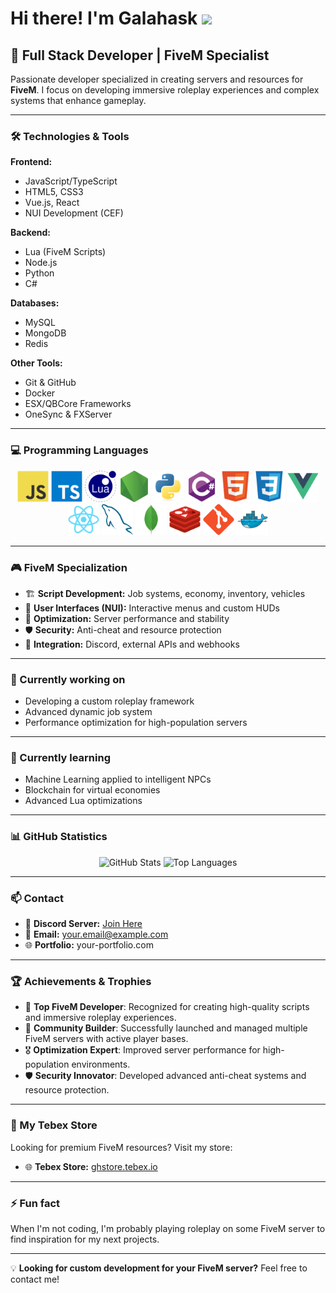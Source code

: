 # Hi there! I'm Galahask  <img src="https://media.giphy.com/media/hvRJCLFzcasrR4ia7z/giphy.gif" width="25px">

## 🚀 Full Stack Developer | FiveM Specialist

Passionate developer specialized in creating servers and resources for **FiveM**. I focus on developing immersive roleplay experiences and complex systems that enhance gameplay.

---

### 🛠️ Technologies & Tools

**Frontend:**
- JavaScript/TypeScript
- HTML5, CSS3
- Vue.js, React
- NUI Development (CEF)

**Backend:**
- Lua (FiveM Scripts)
- Node.js
- Python
- C#

**Databases:**
- MySQL
- MongoDB
- Redis

**Other Tools:**
- Git & GitHub
- Docker
- ESX/QBCore Frameworks
- OneSync & FXServer

---

### 💻 Programming Languages

<p align="center">
  <img src="https://raw.githubusercontent.com/devicons/devicon/master/icons/javascript/javascript-original.svg" alt="JavaScript" width="50" height="50"/>
  <img src="https://raw.githubusercontent.com/devicons/devicon/master/icons/typescript/typescript-original.svg" alt="TypeScript" width="50" height="50"/>
  <img src="https://raw.githubusercontent.com/devicons/devicon/master/icons/lua/lua-original.svg" alt="Lua" width="50" height="50"/>
  <img src="https://raw.githubusercontent.com/devicons/devicon/master/icons/nodejs/nodejs-original.svg" alt="Node.js" width="50" height="50"/>
  <img src="https://raw.githubusercontent.com/devicons/devicon/master/icons/python/python-original.svg" alt="Python" width="50" height="50"/>
  <img src="https://raw.githubusercontent.com/devicons/devicon/master/icons/csharp/csharp-original.svg" alt="C#" width="50" height="50"/>
  <img src="https://raw.githubusercontent.com/devicons/devicon/master/icons/html5/html5-original.svg" alt="HTML5" width="50" height="50"/>
  <img src="https://raw.githubusercontent.com/devicons/devicon/master/icons/css3/css3-original.svg" alt="CSS3" width="50" height="50"/>
  <img src="https://raw.githubusercontent.com/devicons/devicon/master/icons/vuejs/vuejs-original.svg" alt="Vue.js" width="50" height="50"/>
  <img src="https://raw.githubusercontent.com/devicons/devicon/master/icons/react/react-original.svg" alt="React" width="50" height="50"/>
  <img src="https://raw.githubusercontent.com/devicons/devicon/master/icons/mysql/mysql-original.svg" alt="MySQL" width="50" height="50"/>
  <img src="https://raw.githubusercontent.com/devicons/devicon/master/icons/mongodb/mongodb-original.svg" alt="MongoDB" width="50" height="50"/>
  <img src="https://raw.githubusercontent.com/devicons/devicon/master/icons/redis/redis-original.svg" alt="Redis" width="50" height="50"/>
  <img src="https://raw.githubusercontent.com/devicons/devicon/master/icons/git/git-original.svg" alt="Git" width="50" height="50"/>
  <img src="https://raw.githubusercontent.com/devicons/devicon/master/icons/docker/docker-original.svg" alt="Docker" width="50" height="50"/>
</p>

---

### 🎮 FiveM Specialization

- 🏗️ **Script Development:** Job systems, economy, inventory, vehicles
- 🎨 **User Interfaces (NUI):** Interactive menus and custom HUDs
- 🔧 **Optimization:** Server performance and stability
- 🛡️ **Security:** Anti-cheat and resource protection
- 📱 **Integration:** Discord, external APIs and webhooks

---

### 🔭 Currently working on
- Developing a custom roleplay framework
- Advanced dynamic job system
- Performance optimization for high-population servers

---

### 🌱 Currently learning
- Machine Learning applied to intelligent NPCs
- Blockchain for virtual economies
- Advanced Lua optimizations

---

### 📊 GitHub Statistics

<p align="center">
  <img src="https://github-readme-stats.vercel.app/api?username=Galahask-dev&show_icons=true&theme=dark&count_private=true" alt="GitHub Stats"/>
  <img src="https://github-readme-stats.vercel.app/api/top-langs/?username=Galahask-dev&layout=compact&theme=dark" alt="Top Languages"/>
</p>

---

### 📫 Contact

- 💼 **Discord Server:** [Join Here](https://discord.gg/hsZsSyzTUE)
- 📧 **Email:** your.email@example.com
- 🌐 **Portfolio:** your-portfolio.com

---

### 🏆 Achievements & Trophies

- 🥇 **Top FiveM Developer**: Recognized for creating high-quality scripts and immersive roleplay experiences.
- 🏅 **Community Builder**: Successfully launched and managed multiple FiveM servers with active player bases.
- 🎖️ **Optimization Expert**: Improved server performance for high-population environments.
- 🛡️ **Security Innovator**: Developed advanced anti-cheat systems and resource protection.

---

### 🛒 My Tebex Store

Looking for premium FiveM resources? Visit my store:

- 🌐 **Tebex Store:** [ghstore.tebex.io](https://ghstore.tebex.io)

---

### ⚡ Fun fact
When I'm not coding, I'm probably playing roleplay on some FiveM server to find inspiration for my next projects.

---

💡 **Looking for custom development for your FiveM server?** Feel free to contact me!
